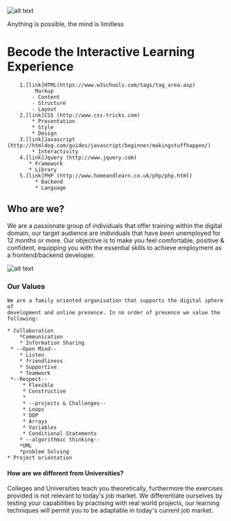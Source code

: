 ![alt text](http://register.becode.org/partners/images/SmallLogo.png "Logo Title Text 1")
<figcaption> Anything is possible, the mind is limitless </figcaption>

# Becode the Interactive Learning Experience 

	 	1.[link]HTML(https://www.w3schools.com/tags/tag_area.asp)
		     Markup
		    - Content
		    - Structure
		    - Layout
	 	2.[link]CSS (http://www.css-tricks.com)
		    * Presentation
		    * Style
		    * Design
	 	3.[link]Javascript (http://htmldog.com/guides/javascript/beginner/makingstuffhappen/)
		    * Interactivity
	 	4.[link]Jquery (http://www.jquery.com)
		   * Framework
		   * Library
	 	5.[link]PHP (http://www.homeandlearn.co.uk/php/php.html)
		     * Backend
		     * Language
		
## Who are we?

We are a passionate group of individuals that offer training within the digital domain, our target audience 
are individuals that have been unemployed for 12 months or more. Our objective is to make you feel comfortable,
positive & confident, equipping you with the essential skills to achieve employment as a frontend/backend developer.

![alt text](https://media.giphy.com/media/H0Oh2r1YOJLGw/giphy.gif "text")

###  Our Values
	
	We are a family oriented organisation that supports the digital sphere of
	development and online presence. In no order of presence we value the following:
      
	* Collaboration
	    *Communication
	    * Information Sharing
	 * --Open Mind--
	    * Listen
	    * friendliness
	    * Supportive
	    * Teamwork
	 *--Respect--
	     * Flexible
	     * Constructive
	     * 
         * --projects & Challenges--
	     * Loops
	     * OOP
	     * Arrays
	     * Variables
	     * Conditional Statements
        * --algorithmic thinking--
	    *UML
	    *problem Solving
	* Project orientation
	
#### How are we different from Universities?

Colleges and Universities teach you theoretically, furthermore the exercises provided is not relevant to
today's job market. We differentiate ourselves by testing your capabilities by practising with real world
projects, our learning techniques will permit you to be adaptable in today's current job market.
	
    
